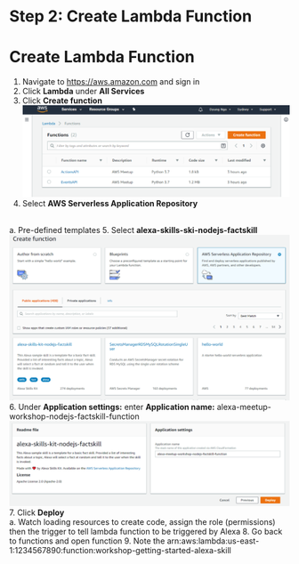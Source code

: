 # Step 2: Create Lambda Function


# Create Lambda Function
1.	Navigate to https://aws.amazon.com and sign in
2.	Click <b>Lambda</b> under <b>All Services</b>
3.	Click <b>Create function</b>
![Create function 01](https://github.com/h0psing/melb-amazon-alexa-meetup/blob/master/images/Create-function-01.png)
4.	Select <b>AWS Serverless Application Repository</b>

<br />  a. Pre-defined templates
5.	Select <b>alexa-skills-ski-nodejs-factskill</b>
![Create function 02](https://github.com/h0psing/melb-amazon-alexa-meetup/blob/master/images/Create-function-02.png)
6.	Under <b>Application settings:</b> enter <b>Application name:</b> alexa-meetup-workshop-nodejs-factskill-function
![Create function 03](https://github.com/h0psing/melb-amazon-alexa-meetup/blob/master/images/Create-function-03.png)
7.	Click <b>Deploy</b>
<br />  a.	Watch loading resources to create code, assign the role (permissions) then the trigger to tell lambda function to be triggered by Alexa
8.	Go back to functions and open function
9.	Note the arn:aws:lambda:us-east-1:1234567890:function:workshop-getting-started-alexa-skill


